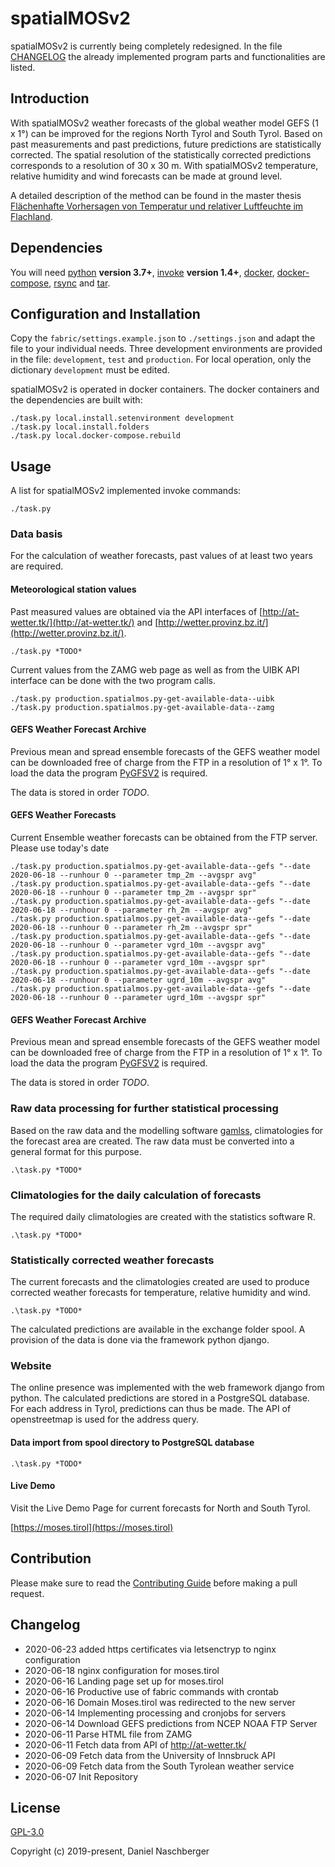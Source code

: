 # spatialMOSv2

spatialMOSv2 is currently being completely redesigned. In the file [CHANGELOG](#CHANGELOG) the already implemented program parts and functionalities are listed.


## Introduction
With spatialMOSv2 weather forecasts of the global weather model GEFS (1 x 1°) can be improved for the regions North Tyrol and South Tyrol. Based on past measurements and past predictions, future predictions are statistically corrected. 
The spatial resolution of the statistically corrected predictions corresponds to a resolution of 30 x 30 m. With spatialMOSv2 temperature, relative humidity and wind forecasts can be made at ground level.

A detailed description of the method can be found in the master thesis [Flächenhafte Vorhersagen von Temperatur und relativer Luftfeuchte im Flachland](http://diglib.uibk.ac.at/urn:nbn:at:at-ubi:1-16130).

## Dependencies
You will need [python](https://www.python.org/) **version 3.7+**, [invoke](http://www.pyinvoke.org/installing.html) **version 1.4+**, [docker](https://www.docker.com/), [docker-compose](https://docs.docker.com/compose/), [rsync](https://rsync.samba.org/) and [tar](https://www.gnu.org/software/tar/).


## Configuration and Installation
Copy the `fabric/settings.example.json` to `./settings.json` and adapt the file to your individual needs. Three development environments are provided in the file: `development`, `test` and `production`. For local operation, only the dictionary `development` must be edited.

spatialMOSv2 is operated in docker containers. The docker containers and the dependencies are built with:

```
./task.py local.install.setenvironment development
./task.py local.install.folders
./task.py local.docker-compose.rebuild
```

## Usage

A list for spatialMOSv2 implemented invoke commands: 

```
./task.py
```

### Data basis

For the calculation of weather forecasts, past values of at least two years are required.

#### Meteorological station values
Past measured values are obtained via the API interfaces of [http://at-wetter.tk/](http://at-wetter.tk/) and [http://wetter.provinz.bz.it/](http://wetter.provinz.bz.it/).

```
./task.py *TODO*
```

Current values from the ZAMG web page as well as from the UIBK API interface can be done with the two program calls.

```
./task.py production.spatialmos.py-get-available-data--uibk
./task.py production.spatialmos.py-get-available-data--zamg
```


#### GEFS Weather Forecast Archive

Previous mean and spread ensemble forecasts of the GEFS weather model can be downloaded free of charge from the FTP in a resolution of 1° x 1°. To load the data the program [PyGFSV2](https://github.com/retostauffer/PyGFSV2) is required.

The data is stored in order *TODO*.


#### GEFS Weather Forecasts

Current Ensemble weather forecasts can be obtained from the FTP server. Please use today's date

```
./task.py production.spatialmos.py-get-available-data--gefs "--date 2020-06-18 --runhour 0 --parameter tmp_2m --avgspr avg"
./task.py production.spatialmos.py-get-available-data--gefs "--date 2020-06-18 --runhour 0 --parameter tmp_2m --avgspr spr"
./task.py production.spatialmos.py-get-available-data--gefs "--date 2020-06-18 --runhour 0 --parameter rh_2m --avgspr avg"
./task.py production.spatialmos.py-get-available-data--gefs "--date 2020-06-18 --runhour 0 --parameter rh_2m --avgspr spr"
./task.py production.spatialmos.py-get-available-data--gefs "--date 2020-06-18 --runhour 0 --parameter vgrd_10m --avgspr avg"
./task.py production.spatialmos.py-get-available-data--gefs "--date 2020-06-18 --runhour 0 --parameter vgrd_10m --avgspr spr"
./task.py production.spatialmos.py-get-available-data--gefs "--date 2020-06-18 --runhour 0 --parameter ugrd_10m --avgspr avg"
./task.py production.spatialmos.py-get-available-data--gefs "--date 2020-06-18 --runhour 0 --parameter ugrd_10m --avgspr spr"
```


#### GEFS Weather Forecast Archive

Previous mean and spread ensemble forecasts of the GEFS weather model can be downloaded free of charge from the FTP in a resolution of 1° x 1°. To load the data the program [PyGFSV2](https://github.com/retostauffer/PyGFSV2) is required.

The data is stored in order *TODO*.


### Raw data processing for further statistical processing

Based on the raw data and the modelling software [gamlss](http://www.gamlss.com/), climatologies for the forecast area are created. The raw data must be converted into a general format for this purpose.

```
.\task.py *TODO*
```


### Climatologies for the daily calculation of forecasts

The required daily climatologies are created with the statistics software R.

```
.\task.py *TODO*
```

### Statistically corrected weather forecasts
The current forecasts and the climatologies created are used to produce corrected weather forecasts for temperature, relative humidity and wind. 

```
.\task.py *TODO*
```

The calculated predictions are available in the exchange folder spool. A provision of the data is done via the framework python django.


### Website

The online presence was implemented with the web framework django from python. The calculated predictions are stored in a PostgreSQL database. For each address in Tyrol, predictions can thus be made. The API of openstreetmap is used for the address query.

#### Data import from spool directory to PostgreSQL database

```
.\task.py *TODO*
```

#### Live Demo

Visit the Live Demo Page for current forecasts for North and South Tyrol.

[https://moses.tirol](https://moses.tirol)


## Contribution

Please make sure to read the [Contributing Guide](./CONTRIBUTING.md) before making a pull request.



## Changelog

- 2020-06-23 added https certificates via letsenctryp to nginx configuration
- 2020-06-18 nginx configuration for moses.tirol
- 2020-06-16 Landing page set up for moses.tirol
- 2020-06-16 Productive use of fabric commands with crontab
- 2020-06-16 Domain Moses.tirol was redirected to the new server
- 2020-06-14 Implementing processing and cronjobs for servers
- 2020-06-14 Download GEFS predictions from NCEP NOAA FTP Server
- 2020-06-11 Parse HTML file from ZAMG
- 2020-06-11 Fetch data from API of http://at-wetter.tk/
- 2020-06-09 Fetch data from the University of Innsbruck API
- 2020-06-09 Fetch data from the South Tyrolean weather service  
- 2020-06-07 Init Repository 


## License

[GPL-3.0](./LICENSE)

Copyright (c) 2019-present, Daniel Naschberger

